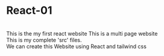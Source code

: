 # React-01
<br>
This is the my first react website
This is a multi page website
<br>
This is my complete 'src' files.
<br>
We can create this Website using React and tailwind css
